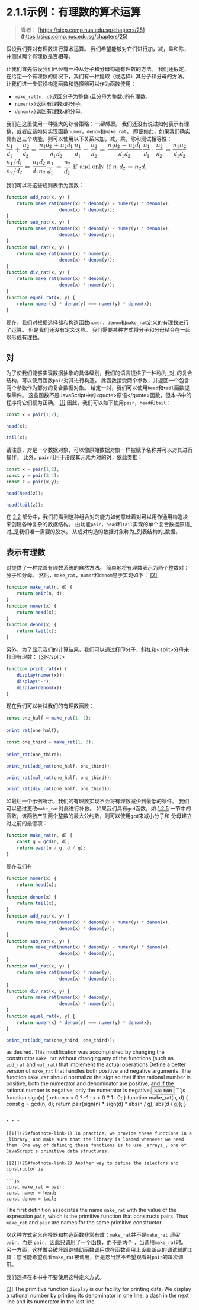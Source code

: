 # 2.1.1示例：有理数的算术运算

> 译者： [https://sicp.comp.nus.edu.sg/chapters/25](https://sicp.comp.nus.edu.sg/chapters/25)

假设我们要对有理数进行算术运算。 我们希望能够对它们进行加，减，乘和除，并测试两个有理数是否相等。

让我们首先假设我们已经有一种从分子和分母构造有理数的方法。 我们还假定，在给定一个有理数的情况下，我们有一种提取（或选择）其分子和分母的方法。 让我们进一步假设构造函数和选择器可以作为函数使用：

*   `make_rat(n, d)`返回分子为整数`n`且分母为整数`d`的有理数。
*   `numer(x)`返回有理数`x`的分子。
*   `denom(x)`返回有理数`x`的分母。

我们在这里使用一种强大的综合策略：_一厢情愿_。 我们还没有说过如何表示有理数，或者应该如何实现函数`numer`，`denom`和`make_rat`。 即便如此，如果我们确实具有这三个功能，则可以使用以下关系来加，减，乘，除和测试相等性：![%0A%20%20%20%20%20%20%5Cfrac%7Bn_%7B1%7D%7D%7Bd_%7B1%7D%7D%2B%5Cfrac%7Bn_%7B2%7D%7D%7Bd_%7B2%7D%7D%3D%5Cfrac%7Bn_%7B1%7Dd_%7B2%7D%2Bn_%7B2%7Dd_%7B1%7D%7D%7Bd_%7B1%7Dd_%7B2%7D%7D%0A%20%20%20%20%20%20](img/03acc46e5f3825994621e54cb1a0c51d.jpg) ![%0A%20%20%20%20%20%20%5Cfrac%7Bn_%7B1%7D%7D%7Bd_%7B1%7D%7D-%5Cfrac%7Bn_%7B2%7D%7D%7Bd_%7B2%7D%7D%3D%5Cfrac%7Bn_%7B1%7Dd_%7B2%7D-n_%7B2%7Dd_%7B1%7D%7D%7Bd_%7B1%7Dd_%7B2%7D%7D%0A%20%20%20%20%20%20](img/f4e9341794eb6a4b1cd28d6c800dea64.jpg) ![%0A%20%20%20%20%20%20%5Cfrac%7Bn_%7B1%7D%7D%7Bd_%7B1%7D%7D%5Ccdot%5Cfrac%7Bn_%7B2%7D%7D%7Bd_%7B2%7D%7D%3D%5Cfrac%7Bn_%7B1%7Dn_%7B2%7D%7D%7Bd_%7B1%7Dd_%7B2%7D%7D%0A%20%20%20%20%20%20](img/78de45adac8bb9e7f578ad07312929b8.jpg) ![%0A%20%20%20%20%20%20%5Cfrac%7Bn_%7B1%7D%2Fd_%7B1%7D%7D%7Bn_%7B2%7D%2Fd_%7B2%7D%7D%3D%5Cfrac%7Bn_%7B1%7Dd_%7B2%7D%7D%7Bd_%7B1%7Dn_%7B2%7D%7D%0A%20%20%20%20%20%20](img/fb57ae78d00da6a1c21d04cbda6dce77.jpg) ![%20%0A%20%20%20%20%20%20%5Cfrac%7Bn_%7B1%7D%7D%7Bd_%7B1%7D%7D%3D%5Cfrac%7Bn_%7B2%7D%7D%7Bd_%7B2%7D%7D%5C%20%5Ctextrm%7Bif%20%20and%20only%20if%7D%20%5C%20%20n_%7B1%7Dd_%7B2%7D%3Dn_%7B2%7Dd_%7B1%7D%0A%20%20%20%20%20%20](img/6b36e5b92642df0adf87f800f88f77de.jpg)

我们可以将这些规则表示为函数：

```js
function add_rat(x, y) {
    return make_rat(numer(x) * denom(y) + numer(y) * denom(x),
                    denom(x) * denom(y));
}
function sub_rat(x, y) {
    return make_rat(numer(x) * denom(y) - numer(y) * denom(x),
                    denom(x) * denom(y));
}
function mul_rat(x, y) {
    return make_rat(numer(x) * numer(y),
                    denom(x) * denom(y));
}
function div_rat(x, y) {
    return make_rat(numer(x) * denom(y),
                    denom(x) * numer(y));
}
function equal_rat(x, y) {
    return numer(x) * denom(y) === numer(y) * denom(x);
}
```

现在，我们对根据选择器和构造函数`numer`，`denom`和`make_rat`定义的有理数进行了运算。 但是我们还没有定义这些。 我们需要某种方式将分子和分母粘合在一起以形成有理数。

## 对

为了使我们能够实现数据抽象的具体级别，我们的语言提供了一种称为_对_的复合结构，可以使用函数`pair`对其进行构造。 此函数接受两个参数，并返回一个包含两个参数作为部分的复合数据对象。 给定一对，我们可以使用`head`和`tail`函数提取零件。 这些函数不是JavaScript中的&lt;quote&gt;原语&lt;/quote&gt;函数，但本书中的程序将它们视为正确。 [[1]](25#footnote-1) 因此，我们可以如下使用`pair`，`head`和`tail`：

```js
const x = pair(1,2);
```

```js
head(x);
```

```js
tail(x);
```

请注意，对是一个数据对象，可以像原始数据对象一样被赋予名称并可以对其进行操作。 此外，`pair`可用于形成其元素为对的对，依此类推：

```js
const x = pair(1,2);
const y = pair(3,4);
const z = pair(x,y);
```

```js
head(head(z));
```

```js
head(tail(z));
```

在 [2.2](29) 部分中，我们将看到这种组合对的能力如何意味着对可以用作通用构造块来创建各种复杂的数据结构。 由功能`pair`，`head`和`tail`实现的单个复合数据原语_对_是我们唯一需要的胶水。 从成对构造的数据对象称为_列表结构的_数据。

## 表示有理数

对提供了一种完善有理数系统的自然方法。 简单地将有理数表示为两个整数对：分子和分母。 然后，`make_rat`，`numer`和`denom`易于实现如下： [[2]](25#footnote-2)

```js
function make_rat(n, d) {
    return pair(n, d);
}
function numer(x) {
    return head(x);
}
function denom(x) {
    return tail(x);
}
```

另外，为了显示我们的计算结果，我们可以通过打印分子，斜杠和&lt;split&gt;分母来打印有理数： [[3]](25#footnote-3)&lt;/split&gt;

```js
function print_rat(x) {
    display(numer(x));
    display("-");
    display(denom(x));
}
```

现在我们可以尝试我们的有理数函数：

```js
const one_half = make_rat(1, 2);

print_rat(one_half);
```

```js
const one_third = make_rat(1, 3);

print_rat(one_third);
```

```js
print_rat(add_rat(one_half, one_third));
```

```js
print_rat(mul_rat(one_half, one_third));
```

```js
print_rat(div_rat(one_half, one_third));
```

如最后一个示例所示，我们的有理数实现不会将有理数减少到最低的条件。 我们可以通过更改`make_rat`对此进行补救。 如果我们具有`gcd`函数，如 [1.2.5](16) 一节中的函数，该函数产生两个整数的最大公约数，则可以使用`gcd`来减小分子和 分母建立对之前的最低项：

```js
function make_rat(n, d) {
    const g = gcd(n, d);
    return pair(n / g, d / g);
}
```

现在我们有

```js
function numer(x) {
    return head(x);
}
function denom(x) {
    return tail(x);
}
function add_rat(x, y) {
    return make_rat(numer(x) * denom(y) + numer(y) * denom(x),
                    denom(x) * denom(y));
}
function sub_rat(x, y) {
    return make_rat(numer(x) * denom(y) - numer(y) * denom(x),
                    denom(x) * denom(y));
}
function mul_rat(x, y) {
    return make_rat(numer(x) * numer(y),
                    denom(x) * denom(y));
}
function div_rat(x, y) {
    return make_rat(numer(x) * denom(y),
                    denom(x) * numer(y));
}
function equal_rat(x, y) {
    return numer(x) * denom(y) === numer(y) * denom(x);
}
```

```js
print_rat(add_rat(one_third, one_third));
```

as desired. This modification was accomplished by changing the constructor `make_rat` without changing any of the functions (such as `add_rat` and `mul_rat`) that implement the actual operations.<exercise>Define a better version of `make_rat` that handles both positive and negative arguments. The function `make_rat` should normalize the sign so that if the rational number is positive, both the numerator and denominator are positive, and if the rational number is negative, only the numerator is negative.<button class="btn btn-secondary solution_btn" data-toggle="collapse" href="#solution_25_1_div">Solution</button> <solution>```js
function sign(x) {
    return x < 0 
           ? -1
	   : x > 0
	     ? 1
	     : 0;
}
function make_rat(n, d) {
    const g = gcd(n, d);
    return pair(sign(n) * sign(d) * abs(n / g), 
                abs(d / g));
}
```</solution></exercise> 

* * *

[[1]](25#footnote-link-1) In practice, we provide these functions in a _library_ and make sure that the library is loaded whenever we need them. One way of defining these functions is to use _arrays_, one of JavaScript's primitive data structures.

[[2]](25#footnote-link-2) Another way to define the selectors and constructor is

```js
const make_rat = pair;
const numer = head;
const denom = tail;
```

The first definition associates the name `make_rat` with the value of the expression `pair`, which is the primitive function that constructs pairs. Thus `make_rat` and `pair` are names for the same primitive constructor.

以这种方式定义选择器和构造函数非常有效：`make_rat`并不是`make_rat` _调用_ `pair`，而是 `pair`，因此只调用了一个函数，而不是两个 ，当调用`make_rat`时。 另一方面，这样做会破坏跟踪辅助函数调用或在函数调用上设置断点的调试辅助工具：您可能希望观看`make_rat`被调用，但是您当然不希望观看对`pair`的每次调用。

我们选择在本书中不要使用这种定义方式。

 [[3]](25#footnote-link-3) The primitive function `display` is our facility for printing data. We display a rational number by printing its denominator in one line, a dash in the next line and its numerator in the last line.

